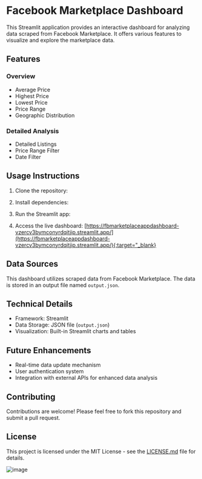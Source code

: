 # Facebook Marketplace Dashboard

This Streamlit application provides an interactive dashboard for analyzing data scraped from Facebook Marketplace. It offers various features to visualize and explore the marketplace data.

## Features

### Overview
- Average Price
- Highest Price
- Lowest Price
- Price Range
- Geographic Distribution

### Detailed Analysis
- Detailed Listings
- Price Range Filter
- Date Filter

## Usage Instructions

1. Clone the repository:

2. Install dependencies:

3. Run the Streamlit app:

4. Access the live dashboard:
   [https://fbmarketplaceappdashboard-vzercv3bymconyrdqitjip.streamlit.app/](https://fbmarketplaceappdashboard-vzercv3bymconyrdqitjip.streamlit.app/){:target="_blank}
   
## Data Sources

This dashboard utilizes scraped data from Facebook Marketplace. The data is stored in an output file named `output.json`.

## Technical Details

- Framework: Streamlit
- Data Storage: JSON file (`output.json`)
- Visualization: Built-in Streamlit charts and tables

## Future Enhancements

- Real-time data update mechanism
- User authentication system
- Integration with external APIs for enhanced data analysis

## Contributing

Contributions are welcome! Please feel free to fork this repository and submit a pull request.

## License

This project is licensed under the MIT License - see the [LICENSE.md](LICENSE.md) file for details.

![image](https://github.com/user-attachments/assets/013e452a-4e6c-4f40-a2fa-ef5dc38ecad8)


